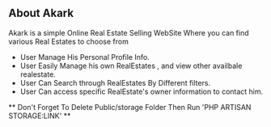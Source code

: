 
## About Akark

Akark is a simple Online Real Estate Selling WebSite
Where you can find various Real Estates to choose from 

- User Manage His Personal Profile Info.
- User Easily Manage his own RealEstates , and view other availbale realestate.
- User Can Search through RealEstates By Different filters.
- User Can access specific RealEstate's owner information to contact him.


** Don't Forget To Delete Public/storage Folder Then Run 'PHP ARTISAN STORAGE:LINK' **
